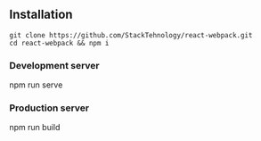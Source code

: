 ## Installation

```
git clone https://github.com/StackTehnology/react-webpack.git
cd react-webpack && npm i
```

### Development server
npm run serve
### Production server
npm run build
